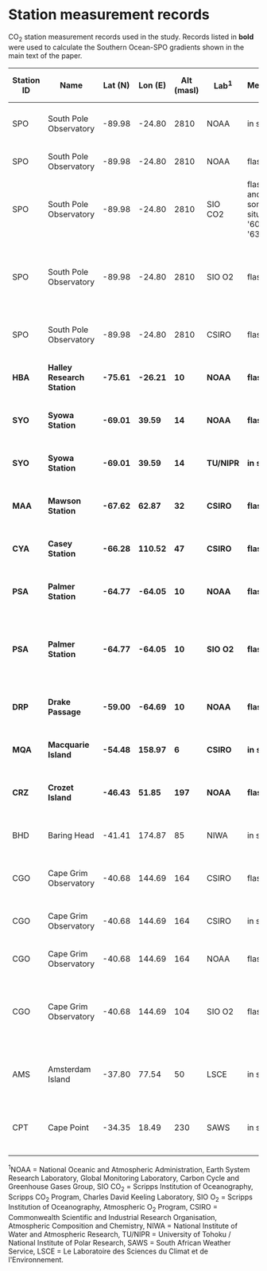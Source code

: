 # Station measurement records 


CO<sub>2</sub> station measurement records used in the study. Records listed in **bold** were used to calculate the Southern Ocean-SPO gradients shown in the main text of the paper.

| **Station ID** | **Name**                    | **Lat (N)** | **Lon (E)** | **Alt (masl)** | **Lab<sup>1</sup>** | **Method**                     | **Data Repository**                                                                                  | **Available Time Period** | **Notes**                                                |
| -------------- | --------------------------- | ----------- | ----------- | -------------- | ------------------- | ------------------------------ | ---------------------------------------------------------------------------------------------------- | ------------------------- | -------------------------------------------------------- |
| SPO            | South Pole Observatory      | \-89.98     | \-24.80     | 2810           | NOAA                | in situ                        | ObsPack GV+ v6.0,<br>https://doi.org/10.25925/20200903                                               | Nov 1975 - Aug 2020       |                                                          |
| SPO            | South Pole Observatory      | \-89.98     | \-24.80     | 2810           | NOAA                | flask                          | ObsPack GV+ v6.0,<br>https://doi.org/10.25925/20200903                                               | Jul 1975 - Feb 2020       |                                                          |
| SPO            | South Pole Observatory      | \-89.98     | \-24.80     | 2810           | SIO CO2             | flask and some in situ '60-'63 | SIO CO<sub>2</sub>,https://doi.org/10.6075/J0HQ3X30                                                             | Jun 1957 - Jan 2020       | Adjusted from SIO X12 scale to WMO X2007                 |
| SPO            | South Pole Observatory      | \-89.98     | \-24.80     | 2810           | SIO O2              | flask                          | SIO O<sub>2</sub>,<br>https://scrippso2.ucsd.edu/cosub2sub-data.html                                            | Nov 1991 - Feb 2020       | Adjusted from SIO VH344-X2020 scale to WMO X2007         |
| SPO            | South Pole Observatory      | \-89.98     | \-24.80     | 2810           | CSIRO               | flask                          | ObsPack GV+ v6.0,<br>https://doi.org/10.25925/20200903                                               | Mar 1991 - Dec 2019       |                                                          |
| **HBA**        | **Halley Research Station** | **\-75.61** | **\-26.21** | **10**         | **NOAA**            | **flask**                      | **ObsPack GV+ v6.0,<br>https://doi.org/10.25925/20200903**                                           | **Jan 1983 - Feb 2020**   |                                                          |
| **SYO**        | **Syowa Station**           | **\-69.01** | **39.59**   | **14**         | **NOAA**            | **flask**                      | **ObsPack GV+ v6.0,<br>https://doi.org/10.25925/20200903**                                           | **Feb 1986 - Jan 2020**   |                                                          |
| **SYO**        | **Syowa Station**           | **\-69.01** | **39.59**   | **14**         | **TU/NIPR**         | **in situ**                    | **ObsPack GV+ v6.0,<br>https://doi.org/10.25925/20200903**                                           | **Feb 1984 - Dec 2019**   |                                                          |
| **MAA**        | **Mawson Station**          | **\-67.62** | **62.87**   | **32**         | **CSIRO**           | **flask**                      | **ObsPack GV+ v6.0,<br>https://doi.org/10.25925/20200903**                                           | **Nov 1990 - Dec 2019**   |                                                          |
| **CYA**        | **Casey Station**           | **\-66.28** | **110.52**  | **47**         | **CSIRO**           | **flask**                      | **ObsPack GV+ v6.0,<br>https://doi.org/10.25925/20200903**                                           | **Jun 1997 - Dec 2019**   |                                                          |
| **PSA**        | **Palmer Station**          | **\-64.77** | **\-64.05** | **10**         | **NOAA**            | **flask**                      | **ObsPack GV+ v6.0,<br>https://doi.org/10.25925/20200903**                                           | **Jan 1978 - Jun 2020**   |                                                          |
| **PSA**        | **Palmer Station**          | **\-64.77** | **\-64.05** | **10**         | **SIO O2**          | **flask**                      | **SIO O<sub>2</sub>,<br>https://scrippso2.ucsd.edu/cosub2sub-data.html**                                        | **Sep 1996 - Jun 2020**   | **Adjusted from SIO VH344-X2020 scale to WMO X2007**     |
| **DRP**        | **Drake Passage**           | **\-59.00** | **\-64.69** | **10**         | **NOAA**            | **flask**                      | **ObsPack GV+ v6.0,<br>https://doi.org/10.25925/20200903**                                           | **Mar 2006 - Jun 2020**   | **Shipboard**                                            |
| **MQA**        | **Macquarie Island**        | **\-54.48** | **158.97**  | **6**          | **CSIRO**           | **in situ**                    | **WDCGG,<br>https://doi.org/10.50849/WDCGG\_0016-5015-1001-01-01-9999**                              | **Jul 2005 - Nov 2016**   | **Data to present pending processing**                   |
| **CRZ**        | **Crozet Island**           | **\-46.43** | **51.85**   | **197**        | **NOAA**            | **flask**                      | **ObsPack GV+ v6.0,<br>https://doi.org/10.25925/20200903**                                           | **Mar 1991 - Feb 2020**   |                                                          |
| BHD            | Baring Head                 | \-41.41     | 174.87      | 85             | NIWA                | in situ                        | https://niwa.co.nz/static/tropac/co2/bhd/archive/co2\_bhd\_surface-insitu\_57\_1978-2019\_hourly.txt | Dec 1972 - Dec 2019       |                                                          |
| CGO            | Cape Grim Observatory       | \-40.68     | 144.69      | 164            | CSIRO               | flask                          | ObsPack GV+ v6.0,<br>https://doi.org/10.25925/20200903                                               | Jun 1991 - Dec 2019       |                                                          |
| CGO            | Cape Grim Observatory       | \-40.68     | 144.69      | 164            | CSIRO               | in situ                        | WDCGG,<br>https://doi.org/10.50849/WDCGG\_0016-5011-1001-01-01-9999                                  | Apr 2004 - Dec 2019       |                                                          |
| CGO            | Cape Grim Observatory       | \-40.68     | 144.69      | 164            | NOAA                | flask                          | ObsPack GV+ v6.0,<br>https://doi.org/10.25925/20200903                                               | Apr 1984 - Jul 2020       |                                                          |
| CGO            | Cape Grim Observatory       | \-40.68     | 144.69      | 104            | SIO O2              | flask                          | SIO O<sub>2</sub>,<br>https://scrippso2.ucsd.edu/cosub2sub-data.html                                            | Jan 1991 - Aug 2020       | Adjusted from SIO VH344-X2020 scale to WMO X2007         |
| AMS            | Amsterdam Island            | \-37.80     | 77.54       | 50             | LSCE                | in situ                        | ObsPack GV+ v6.1,<br>https://doi.org/10.25925/20201204                                               | Jan 1981 - Jan 2018       | ObsPack GV+ 6.0 was not baseline filtered                |
| CPT            | Cape Point                  | \-34.35     | 18.49       | 230            | SAWS                | in situ                        | CO<sub>2</sub>: ObsPack GV+ v6.0,<br>https://doi.org/10.25925/20200903, <sup>222</sup>Rn: WDCGG, https://gaw.kishou.go.jp/search/file/0066-1009-1001-01-01-9999                               | Sep 1993 - Dec 2019       | ObsPack GV+ 6.0 does not include <sup>222</sup>Rn filter |


<sup>1</sup>NOAA = National Oceanic and Atmospheric Administration, Earth System Research Laboratory, Global Monitoring Laboratory, Carbon Cycle and Greenhouse Gases Group, SIO CO<sub>2</sub> =  Scripps Institution of Oceanography, Scripps CO<sub>2</sub> Program, Charles David Keeling Laboratory, SIO O<sub>2</sub> =  Scripps Institution of Oceanography, Atmospheric O<sub>2</sub> Program, CSIRO = Commonwealth Scientific and Industrial Research Organisation, Atmospheric Composition and Chemistry, NIWA = National Institute of Water and Atmospheric Research, TU/NIPR = University of Tohoku / National Institute of Polar Research,  SAWS = South African Weather Service, LSCE = Le Laboratoire des Sciences du Climat et de l'Environnement.